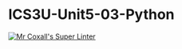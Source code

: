 # ICS3U-Unit5-03-Python

[![Mr Coxall's Super Linter](https://github.com/Cameron-Diedrich/ICS3U-Unit5-03-Python/workflows/Mr%20Coxall's%20Super%20Linter/badge.svg)](https://github.com/Cameron-Diedrich/ICS3U-Unit5-03-Python/actions/)
